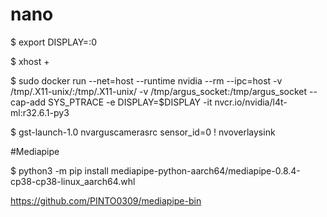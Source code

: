 # nano

$ export DISPLAY=:0

$ xhost +

$ sudo docker run --net=host --runtime nvidia --rm --ipc=host -v /tmp/.X11-unix/:/tmp/.X11-unix/ -v /tmp/argus_socket:/tmp/argus_socket --cap-add SYS_PTRACE -e DISPLAY=$DISPLAY -it nvcr.io/nvidia/l4t-ml:r32.6.1-py3

$ gst-launch-1.0 nvarguscamerasrc sensor_id=0 ! nvoverlaysink


#Mediapipe

$ python3 -m pip install mediapipe-python-aarch64/mediapipe-0.8.4-cp38-cp38-linux_aarch64.whl

https://github.com/PINTO0309/mediapipe-bin
